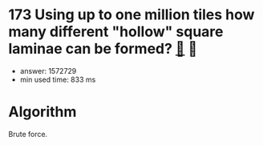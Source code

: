 173 Using up to one million tiles how many different "hollow" square laminae can be formed? [:link:](http://projecteuler.net/problem=173)  :thought_balloon:
========================

- answer: 1572729 
- min used time: 833 ms

Algorithm
=========

Brute force.